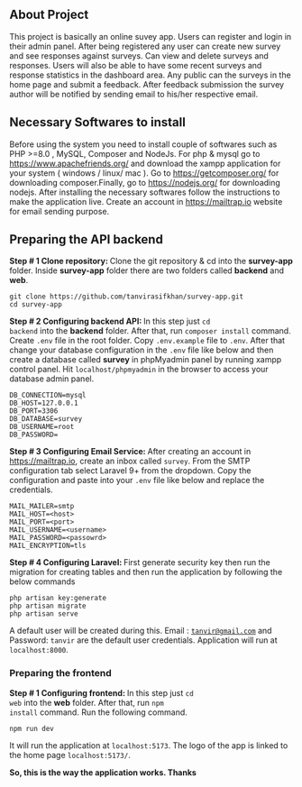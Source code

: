 
## About Project

  

This project is basically an online suvey app. Users can register and login in their admin panel. After being 
registered any user can create new survey and see responses against surveys. Can view and delete surveys and
responses. Users will also be able to have some recent surveys and response statistics in the dashboard area.
Any public can the surveys in the home page and submit a feedback. After feedback submission the survey author will be notified by sending email to his/her respective email.

## Necessary Softwares to install

  

Before using the system you need to install couple of softwares such as PHP >=8.0 , MySQL, Composer and NodeJs.
For php & mysql go to https://www.apachefriends.org/ and download the xampp application for your system ( windows / linux/ mac ). Go to https://getcomposer.org/ for downloading composer.Finally, go to https://nodejs.org/ for downloading nodejs. After installing the necessary softwares follow the instructions to make the application live. Create an account in https://mailtrap.io website for email sending purpose.

  

## Preparing the API backend
<b>Step # 1 Clone repository: </b>
Clone the git repository & cd into the <b>survey-app</b> folder. Inside <b>survey-app</b> folder there are two folders called <b>backend</b> and <b>web</b>.
  

```
git clone https://github.com/tanvirasifkhan/survey-app.git
cd survey-app
```

<b>Step # 2 Configuring backend API: </b>
In this step just <code>cd backend</code> into the <b>backend</b> folder. After that, run <code>composer install</code> command. Create <code>.env</code> file in the root folder. Copy <code>.env.example</code> file to <code>.env</code>. After that change your database configuration in the <code>.env</code> file like below and then create a database called <b>survey</b> in phpMyadmin panel by running xampp control panel. Hit <code>localhost/phpmyadmin</code> in the browser to access your database admin panel.
  

```
DB_CONNECTION=mysql
DB_HOST=127.0.0.1
DB_PORT=3306
DB_DATABASE=survey
DB_USERNAME=root
DB_PASSWORD=
```
<b>Step # 3 Configuring Email Service: </b>
After creating an account in https://mailtrap.io, create an inbox called <code>survey</code>. From the SMTP configuration tab select Laravel 9+ from the dropdown. Copy the configuration and paste into your <code>.env</code> file like below and replace the credentials.

```
MAIL_MAILER=smtp
MAIL_HOST=<host>
MAIL_PORT=<port>
MAIL_USERNAME=<username>
MAIL_PASSWORD=<passowrd>
MAIL_ENCRYPTION=tls
```
<b>Step # 4 Configuring Laravel: </b>
First generate security key then run the migration for creating tables and then run the application by following the below commands
  

```
php artisan key:generate
php artisan migrate
php artisan serve
```
A default user will be created during this. Email : <code>tanvir@gmail.com</code> and Password: <code>tanvir</code> are the default user credentials. Application will run at <code>localhost:8000</code>.

### Preparing the frontend
<b>Step # 1 Configuring frontend: </b>
In this step just <code>cd web</code> into the <b>web</b> folder. After that, run <code>npm install</code> command. Run the following command.

```
npm run dev
```
It will run the application at <code>localhost:5173</code>. The logo of the app is linked to the home page <code>localhost:5173/</code>.

<b>So, this is the way the application works. Thanks</b>
